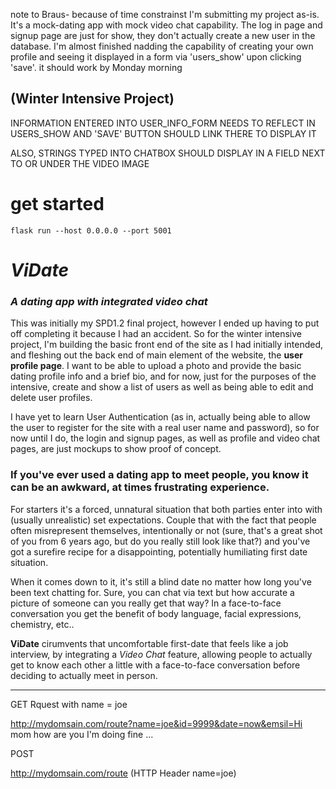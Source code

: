 note to Braus- because of time constrainst I'm submitting my project as-is. It's a mock-dating app with mock video chat capability. The log in page and signup page are just for show, they don't actually create a new user in the database. I'm almost finished nadding the capability of creating your own profile and seeing it displayed in a form via 'users_show' upon clicking 'save'. it should work by Monday morning



 ## (Winter Intensive Project) ##

INFORMATION ENTERED INTO USER_INFO_FORM NEEDS TO REFLECT IN USERS_SHOW AND 'SAVE' BUTTON SHOULD LINK THERE TO DISPLAY IT

ALSO, STRINGS TYPED INTO CHATBOX SHOULD DISPLAY IN A FIELD NEXT TO OR UNDER THE VIDEO IMAGE

 # get started 

 `flask run --host 0.0.0.0 --port 5001`

# ***ViDate*** #
### *A dating app with integrated video chat* ###

This was initially my SPD1.2 final project, however I ended up having to put off completing it because I had an accident. So for the winter intensive project, I'm building the basic front end of the site as I had initially intended, and fleshing out the back end of main element of the website, the **user profile page**. I want to be able to upload a photo and provide the basic dating profile info and a brief bio, and for now, just for the purposes of the intensive, create and show a list of users as well as being able to edit and delete user profiles. 

I have yet to learn User Authentication (as in, actually being able to allow the user to register for the site with a real user name and password), so for now until I do, the login and signup pages, as well as profile and video chat pages, are just mockups to show proof of concept.

### If you've ever used a dating app to meet people, you know it can be an awkward, at times frustrating experience. ###

For starters it's a forced, unnatural situation that both parties enter into with (usually unrealistic) set expectations. Couple that with the fact that people often misrepresent themselves, intentionally or not (sure, that's a great shot of you from 6 years ago, but do you really still look like that?) and you've got a surefire recipe for a disappointing, potentially humiliating first date situation.

When it comes down to it, it's still a blind date no matter how long you've been text chatting for. Sure, you can chat via text but how accurate a picture of someone can you really get that way? In a face-to-face conversation you get the benefit of body language, facial expressions, chemistry, etc.. 

**ViDate** cirumvents that uncomfortable first-date that feels like a job interview, by integrating a *Video Chat* feature, allowing people to actually get to know each other a little with a face-to-face conversation before deciding to actually meet in person.



----------

GET Rquest with name = joe

http://mydomsain.com/route?name=joe&id=9999&date=now&emsil=Hi mom how are you I'm doing fine ...

POST

http://mydomsain.com/route  (HTTP Header name=joe) 

